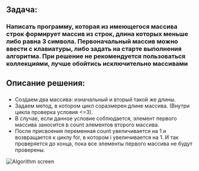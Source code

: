 ## Задача:
### Написать программу, которая из имеющегося массива строк формирует массив из строк, длина которых меньше либо равна 3 символа. Первоначальный массив можно ввести с клавиатуры, либо задать на старте выполнения алгоритма. При решение не рекомендуется пользоваться коллекциями, лучше обойтись исключительно массивами

## Описание решения:
### 
* Создаем два массива: изначальный и вторый такой же длины. 
* Задаем метод, в котором цикл соразмерен длине массива. (Внутри цикла проверка условия <=3). 
* В случае, если данное условие соблюдается, элемент первого массива заносится в count элементов второго массива. 
* После присвоения переменная count увеличивается на 1 и возвращается к циклу for, в котором i увеличивается на 1. И так проверяется до конца, пока все элементы первого массива не будут проверены.

![Algorithm screen](Algorithm.jpg)